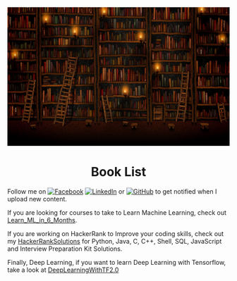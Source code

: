 <img src="./images/books.jpg">

<h1 id="HackerRankSolutions" align="center" >Book List</h1>

Follow me on 
<a href="https://www.facebook.com/adhiraiyan/"><img src="https://img.shields.io/badge/Facebook-brightgreen.svg?" alt="Facebook"></a> 
<a href="https://www.linkedin.com/in/mukesh-mithrakumar/"><img src="https://img.shields.io/badge/LinkedIn-blue.svg?" alt="LinkedIn"></a> 
or 
<a href="https://github.com/mukeshmithrakumar/"><img src="https://img.shields.io/badge/GitHub-Black.svg?" alt="GitHub"></a>
to get notified when I upload new content.

If you are looking for courses to take to Learn Machine Learning, check out [Learn_ML_in_6_Months](https://github.com/mukeshmithrakumar/Learn_ML_in_6_Months).

If you are working on HackerRank to Improve your coding skills, check out my [HackerRankSolutions](https://github.com/mukeshmithrakumar/HackerRankSolutions) for Python, Java, C, C++, Shell, SQL, JavaScript and Interview Preparation Kit Solutions.

Finally, Deep Learning, if you want to learn Deep Learning with Tensorflow, take a look at [DeepLearningWithTF2.0](https://github.com/adhiraiyan/DeepLearningWithTF2.0)
